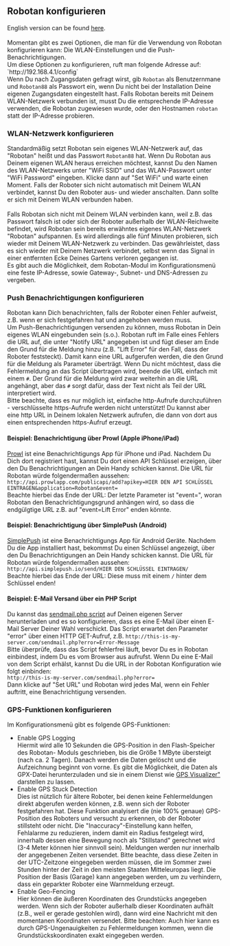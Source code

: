 <H2>Robotan konfigurieren</H2>
English version can be found <A HREF="Configuration.md">here</A>.
<BR><BR>
Momentan gibt es zwei Optionen, die man für die Verwendung von Robotan konfigurieren
kann: Die WLAN-Einstellungen und die Push-Benachrichtigungen.
<BR>
Um diese Optionen zu konfigurieren, ruft man folgende Adresse auf:
  `http://192.168.4.1/config`
<BR>
Wenn Du nach Zugangsdaten gefragt wirst, gib <code>Robotan</code> als Benutzernmane
und <code>Robotan88</code> als Passwort ein, wenn Du nicht bei der Installation Deine eigenen Zugangsdaten eingestellt hast. 
Falls Robotan bereits mit Deinem
WLAN-Netzwerk verbunden ist, musst Du die entsprechende IP-Adresse verwenden,
die Robotan zugewiesen wurde, oder den Hostnamen <code>robotan</code> statt
der IP-Adresse probieren.<BR>
<H3>WLAN-Netzwerk konfigurieren</H3>
Standardmäßig setzt Robotan sein eigenes WLAN-Netzwerk auf, das "Robotan" heißt 
und das Passwort <code>Robotan88</code> hat. Wenn Du Robotan aus Deinem eigenen
WLAN heraus erreichen möchtest, kannst Du den Namen des WLAN-Netzwerks unter
"WiFi SSID" und das WLAN-Passwort unter "WiFi Password" eingeben. Klicke dann
auf "Set WiFi" und warte einen Moment. Falls der Roboter sich nicht automatisch
mit Deinem WLAN verbindet, kannst Du den Roboter aus- und wieder anschalten.
Dann sollte er sich mit Deinem WLAN verbunden haben.
<BR><BR>
Falls Robotan sich nicht mit Deinem WLAN verbinden kann, weil z.B. das Passwort
falsch ist oder sich der Roboter außerhalb der WLAN-Reichweite befindet, wird
Robotan sein bereits erwähntes eigenes WLAN-Netzwerk "Robotan" aufspannen. Es
wird allerdings alle fünf Minuten probieren, sich wieder mit Deinem WLAN-Netzwerk
zu verbinden. Das gewährleistet, dass es sich wieder mit Deinem Netzwerk verbindet,
selbst wenn das Signal in einer entfernten Ecke Deines Gartens verloren gegangen
ist.<BR>  
Es gibt auch die Möglichkeit, dem Robotan-Modul im Konfigurationsmenü eine feste IP-Adresse, sowie Gateway-, Subnet- und DNS-Adressen zu vergeben.
<H3>Push Benachrichtigungen konfigurieren</H3>

Robotan kann Dich benachrichten, falls der Roboter einen Fehler aufweist, z.B.
wenn er sich festgefahren hat und angehoben werden muss.<BR>
Um Push-Benachrichtigungen versenden zu können, muss Robotan in Dein eigenes
WLAN eingebunden sein (s.o.). Robotan ruft im Falle eines Fehlers die URL auf,
die unter "Notify URL" angegeben ist und fügt dieser am Ende den Grund für die 
Meldung hinzu (z.B. "Lift Error" für den Fall, dass der Roboter feststeckt). 
Damit kann eine URL aufgerufen werden, die den Grund für die Meldung als Parameter
überträgt. Wenn Du nicht möchtest, dass die Fehlermeldung an das Script übertragen
wird, beende die URL einfach mit einem <code>#</code>. Der Grund für die Meldung
wird zwar weiterhin an die URL angehängt, aber das <code>#</code> sorgt dafür,
dass der Text nicht als Teil der URL interpretiert wird.<BR>
Bitte beachte, dass es nur möglich ist, einfache http-Aufrufe durchzuführen - 
verschlüsselte https-Aufrufe werden nicht unterstützt! Du kannst aber eine http 
URL in Deinem lokalen Netzwerk aufrufen, die dann von dort aus einen 
entsprechenden https-Aufruf erzeugt.

<H4>Beispiel: Benachrichtigung über Prowl (Apple iPhone/iPad)</H4>

<A HREF="http://www.prowlapp.com">Prowl</A> ist eine Benachrichtigungs App für
iPhone und iPad. Nachdem Du Dich dort registriert hast, kannst Du dort einen API
Schlüssel erzeigen, über den Du Benachrichtigungen an Dein Handy schicken kannst.
Die URL für Robotan würde folgendermaßen aussehen:<BR>
`http://api.prowlapp.com/publicapi/add?apikey=HIER DEN API SCHLÜSSEL EINTRAGEN&application=Robotan&event=`
<BR>
Beachte hierbei das Ende der URL: Der letzte Parameter ist "event=", woran 
Robotan den Benachrichtigungsgrund anhängen wird, so dass die endgülgtige URL
z.B. auf "event=Lift Error" enden könnte.


<H4>Beispiel: Benachrichtigung über SimplePush (Android)</H4>

<A HREF="http://www.simplepush.io">SimplePush</A> ist eine Benachrichtigungs App für
Android Geräte. Nachdem Du die App installiert hast, bekommst Du einen Schlüssel
angezeigt, über den Du Benachrichtigungen an Dein Handy schicken kannst.
Die URL für Robotan würde folgendermaßen aussehen:<BR>
`http://api.simplepush.io/send/HIER DEN SCHLÜSSEL EINTRAGEN/`
<BR>
Beachte hierbei das Ende der URL: Diese muss mit einem <code>/</code> hinter
dem Schlüssel enden!

<H4>Beispiel: E-Mail Versand über ein PHP Script</H4>

Du kannst das <A HREF="scripts/sendmail.php">sendmail.php script</A> auf Deinen
eigenen Server herunterladen und es so konfigurieren, dass es eine E-Mail über
einen E-Mail Server Deiner Wahl verschickt. Das Script erwartet den Parameter
"error" über einen HTTP GET-Aufruf, z.B.
`http://this-is-my-server.com/sendmail.php?error=Error-Message`
<BR>
Bitte überprüfe, dass das Script fehlerfrei läuft, bevor Du es in Robotan 
einbindest, indem Du es vom Browser aus aufrufst. Wenn Du eine E-Mail von dem
Script erhälst, kannst Du die URL in der Robotan Konfiguration wie folgt 
einbinden:
<BR>
  `http://this-is-my-server.com/sendmail.php?error=`
<BR>
Dann klicke auf "Set URL" und Robotan wird jedes Mal, wenn ein Fehler auftritt,
eine Benachrichtigung versenden.

<H3>GPS-Funktionen konfigurieren</H3>
Im Konfigurationsmenü gibt es folgende GPS-Funktionen:
<UL>
<LI>Enable GPS Logging</LI>
Hiermit wird alle 10 Sekunden die GPS-Position in den Flash-Speicher des Robotan-
Moduls geschrieben, bis die Größe 1 MByte übersteigt (nach ca. 2 Tagen). 
Danach werden die Daten gelöscht und die Aufzeichnung beginnt von vorne. 
Es gibt die Möglichkeit, die Daten als GPX-Datei herunterzuladen und sie in einem
Dienst wie <A HREF="http://www.gpsvisualizer.com/map_input">GPS Visualizer"</A> 
darstellen zu lassen.
<LI>Enable GPS Stuck Detection</LI>
Dies ist nützlich für ältere Roboter, bei denen keine Fehlermeldungen direkt 
abgerufen werden können, z.B. wenn sich der Roboter festgefahren hat.
Diese Funktion analyisert die (nie 100% genaue) GPS-Position des Roboters und 
versucht zu erkennen, ob der Roboter stillsteht oder nicht. Die "Inaccuracy"-Einstellung
kann helfen, Fehlalarme zu reduzieren, indem damit ein Radius festgelegt wird,
innerhalb dessen eine Bewegung noch als "Stillstand" gerechnet wird (3-4 Meter können hier sinnvoll sein).
Meldungen werden nur innerhalb der angegebenen Zeiten versendet. Bitte beachte,
dass diese Zeiten in der UTC-Zeitzone eingegeben werden müssen, die im Sommer
zwei Stunden hinter der Zeit in den meisten Staaten Mitteleuropas liegt.
Die Position der Basis (Garage) kann angegeben werden, um zu verhindern, dass
ein geparkter Roboter eine Warnmeldung erzeugt.
<LI>Enable Geo-Fencing</LI>
Hier können die äußeren Koordinaten des Grundstücks angegeben werden. Wenn sich
der Roboter außerhalb dieser Koordinaten aufhält (z.B., weil er gerade gestohlen wird), dann wird eine Nachricht mit den momentanen Koordinaten versendet.
Bitte beachten: Auch hier kann es durch GPS-Ungenauigkeiten zu Fehlermeldungen kommen, wenn die Grundstückskoordinaten exakt eingegeben werden.
</UL>
